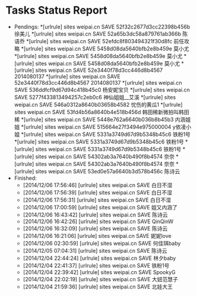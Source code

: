 Tasks Status Report
============

* Pendings:
    *[urlrule] sites weipai.cn SAVE 52f32c2677d3cc22398b456b 徐美儿
    *[urlrule] sites weipai.cn SAVE 52a65b3dc58a879761ab366b 陈语乔
    *[urlrule] sites weipai.cn SAVE 52efdc8f803494321f30d8fc 前任攻略
    *[urlrule] sites weipai.cn SAVE 5458d08da5640bfb2e8b459e 莫小尤
    *[urlrule] sites weipai.cn SAVE 5458d08da5640bfb2e8b459e 莫小尤
    *[urlrule] sites weipai.cn SAVE 5458d08da5640bfb2e8b459e 莫小尤
    *[urlrule] sites weipai.cn SAVE 52e3440f78d3cc446d8b4567 2014080137
    *[urlrule] sites weipai.cn SAVE 52e3440f78d3cc446d8b4567 2014080137
    *[urlrule] sites weipai.cn SAVE 536ddfcf9d67d94c418b45c0 杨安妮宝贝
    *[urlrule] sites weipai.cn SAVE 5277f433813494257c2eb0c6 神仙姐姐__艾溪
    *[urlrule] sites weipai.cn SAVE 546a0312a8640b03658b4582 忧伤的黄瓜1
    *[urlrule] sites weipai.cn SAVE 53fd4b56a8640b4e518b456d 韩田稀新微拍叫韩田稀
    *[urlrule] sites weipai.cn SAVE 5448e762a6640b036b8b45b3 内涵姐姐
    *[urlrule] sites weipai.cn SAVE 515664e27f3494e975000004 y依凌小姐
    *[urlrule] sites weipai.cn SAVE 5331a3749d67d9b5348b45c6 铁粉1号
    *[urlrule] sites weipai.cn SAVE 5331a3749d67d9b5348b45c6 铁粉1号
    *[urlrule] sites weipai.cn SAVE 5331a3749d67d9b5348b45c6 铁粉1号
    *[urlrule] sites weipai.cn SAVE 54302ab3a7640b490f8b4574 奈奈
    *[urlrule] sites weipai.cn SAVE 54302ab3a7640b490f8b4574 奈奈
    *[urlrule] sites weipai.cn SAVE 53ed0e57a6640b3d578b456c 陈诗云
* Finished:
    * [2014/12/06 17:56:46] [urlrule] sites weipai.cn SAVE 白日不湿
    * [2014/12/06 17:56:39] [urlrule] sites weipai.cn SAVE 白日不湿
    * [2014/12/06 17:56:31] [urlrule] sites weipai.cn SAVE 白日不湿
    * [2014/12/06 17:00:59] [urlrule] sites weipai.cn SAVE 姐又内涵了
    * [2014/12/06 16:43:42] [urlrule] sites weipai.cn SAVE 陈诗云
    * [2014/12/06 16:42:26] [urlrule] sites weipai.cn SAVE QinQinW
    * [2014/12/06 16:32:09] [urlrule] sites weipai.cn SAVE 陈诗云
    * [2014/12/06 16:21:06] [urlrule] sites weipai.cn SAVE 妮妮love
    * [2014/12/06 02:30:59] [urlrule] sites weipai.cn SAVE 何佳琪baby
    * [2014/12/05 07:04:31] [urlrule] sites weipai.cn SAVE 陈诗云
    * [2014/12/04 22:44:24] [urlrule] sites weipai.cn SAVE 林夕baby
    * [2014/12/04 22:41:37] [urlrule] sites weipai.cn SAVE 铁粉1号
    * [2014/12/04 22:39:42] [urlrule] sites weipai.cn SAVE SpookyG
    * [2014/12/04 22:02:19] [urlrule] sites weipai.cn SAVE 大妞范慧子
    * [2014/12/04 21:59:36] [urlrule] sites weipai.cn SAVE 北娃大王

